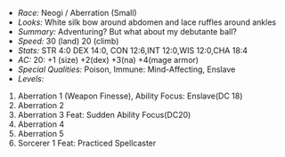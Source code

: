 - *Race:* Neogi / Aberration (Small)
- *Looks:* White silk bow around abdomen and lace ruffles around ankles
- *Summary:* Adventuring? But what about my debutante ball?
- *Speed:* 30 (land) 20 (climb)
- *Stats:* STR 4:0 DEX 14:0, CON 12:6,INT 12:0,WIS 12:0,CHA 18:4
- *AC:* 20: +1 (size) +2(dex) +3(na) +4(mage armor)
- *Special Qualities:* Poison, Immune: Mind-Affecting, Enslave
- *Levels:* 
 1. Aberration 1 (Weapon Finesse), Ability Focus: Enslave(DC 18)
 2. Aberration 2
 3. Aberration 3 Feat: Sudden Ability Focus(DC20)
 4. Aberration 4
 5. Aberration 5
 6. Sorcerer 1 Feat: Practiced Spellcaster
